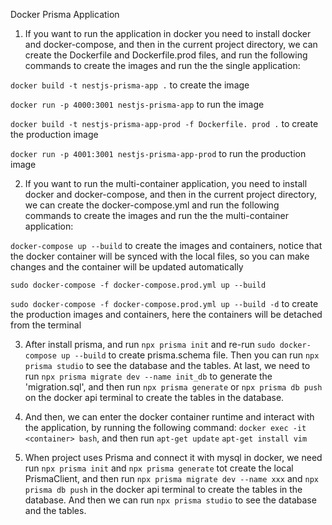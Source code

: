 Docker Prisma Application

1. If you want to run the application in docker you need to install docker and docker-compose, and then in the current project directory, we can create the Dockerfile and Dockerfile.prod files, and run the following commands to create the images and run the the single application:

`docker build -t nestjs-prisma-app .` to create the image

`docker run -p 4000:3001 nestjs-prisma-app` to run the image

`docker build -t nestjs-prisma-app-prod -f Dockerfile.
prod .` to create the production image

`docker run -p 4001:3001 nestjs-prisma-app-prod` to run the production image

2. If you want to run the multi-container application, you need to install docker and docker-compose, and then in the current project directory, we can create the docker-compose.yml and run the following commands to create the images and run the the multi-container application:

`docker-compose up --build` to create the images and containers, notice that the docker container will be synced with the local files, so you can make changes and the container will be updated automatically

`sudo docker-compose -f docker-compose.prod.yml up --build`

`sudo docker-compose -f docker-compose.prod.yml up --build -d` to create the production images and containers, here the containers will be detached from the terminal

3. After install prisma, and run `npx prisma init` and re-run `sudo docker-compose up --build` to create prisma.schema file. Then you can run `npx prisma studio` to see the database and the tables. At last, we need to run `npx prisma migrate dev --name init_db` to generate the 'migration.sql', and then run `npx prisma generate` or `npx prisma db push` on the docker api terminal to create the tables in the database.

4. And then, we can enter the docker container runtime and interact with the application, by running the following command: `docker exec -it <container> bash`, and then run `apt-get update` `apt-get install vim`

5. When project uses Prisma and connect it with mysql in docker, we need run `npx prisma init` and `npx prisma generate` tot create the local PrismaClient, and then run `npx prisma migrate dev --name xxx` and `npx prisma db push` in the docker api terminal to create the tables in the database. And then we can run `npx prisma studio` to see the database and the tables.
